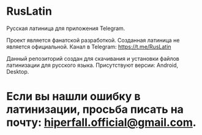 # RusLatin

Русская латиница для приложения Telegram.

Проект является фанатской разработкой. Созданная латиница не является официальной. Канал в Telegram: https://t.me/RusLatin

Данный репозиторий создан для скачивания и установки файлов латинизации для русского языка. Присутствуют версии: Android, Desktop.

# Если вы нашли ошибку в латинизации, просьба писать на почту: hiperfall.official@gmail.com.

